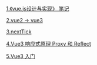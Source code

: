 <a href="https://github.com/linzhi-linzhi/Blob/issues/9#issue-1594703953">1.《vue.js设计与实现》 笔记</a>

<a href="https://github.com/linzhi-linzhi/Blob/issues/10#issue-1598197795">2.vue2 -> vue3</a>

<a href="https://github.com/linzhi-linzhi/Blob/issues/11#issue-1598244444">3.nextTick</a>

<a href="https://github.com/linzhi-linzhi/Blob/issues/20#issue-1753869379">4.Vue3 响应式原理 Proxy 和 Reflect</a>

<a href="https://github.com/linzhi-linzhi/Blob/issues/28">5.Vue3 入门</a>
